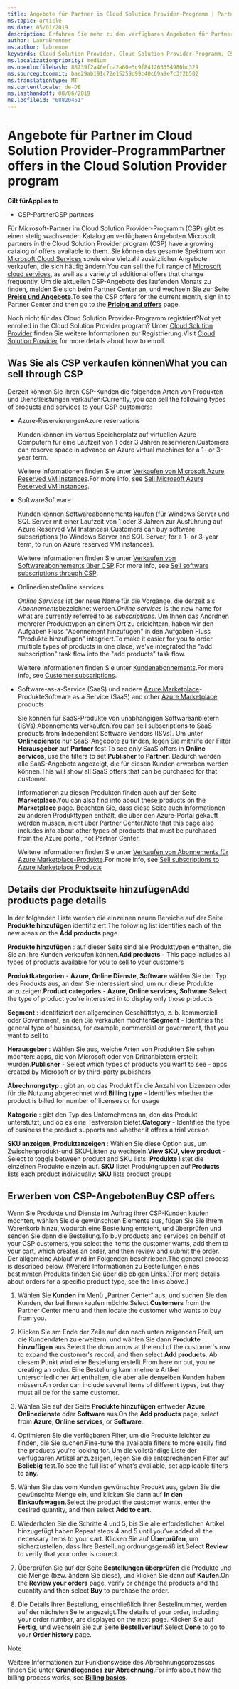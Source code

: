 ```yaml
---
title: Angebote für Partner im Cloud Solution Provider-Programm | Partner Center
ms.topic: article
ms.date: 05/01/2019
description: Erfahren Sie mehr zu den verfügbaren Angeboten für Partner im Cloud Solution Provider-Programm.
author: LauraBrenner
ms.author: labrenne
keywords: Cloud Solution Provider, Cloud Solution Provider-Programm, CSP, Produkt hinzufügen, an Kunden verkaufen, Partnerangebote, CSP-Angebote, cloudbasierte Dienste, Azure, Office 365, Dynamics, CSP-Partner, in CSP verkaufen, Azure RI, Azure Reserved Virtual Machine Instances, Azure-Reservierungen, Onlinedienste, Abonnementsoftware, AHUB, SQL Server in Azure, Windows Server in Azure, Kundenabonnements
ms.localizationpriority: medium
ms.openlocfilehash: 88739f2a46efca2a60e3c9f841263554980bc329
ms.sourcegitcommit: bae29ab191c72e15259d99c40c69a9e7c3f2b502
ms.translationtype: MT
ms.contentlocale: de-DE
ms.lasthandoff: 08/06/2019
ms.locfileid: "68820451"
---
```

# <a name="partner-offers-in-the-cloud-solution-provider-program"></a><span data-ttu-id="33d31-104">Angebote für Partner im Cloud Solution Provider-Programm</span><span class="sxs-lookup"><span data-stu-id="33d31-104">Partner offers in the Cloud Solution Provider program</span></span> 

<span data-ttu-id="33d31-105">**Gilt für**</span><span class="sxs-lookup"><span data-stu-id="33d31-105">**Applies to**</span></span>

-  <span data-ttu-id="33d31-106">CSP-Partner</span><span class="sxs-lookup"><span data-stu-id="33d31-106">CSP partners</span></span>

<span data-ttu-id="33d31-107">Für Microsoft-Partner im Cloud Solution Provider-Programm (CSP) gibt es einen stetig wachsenden Katalog an verfügbaren Angeboten.</span><span class="sxs-lookup"><span data-stu-id="33d31-107">Microsoft partners in the Cloud Solution Provider program (CSP) have a growing catalog of offers available to them.</span></span> <span data-ttu-id="33d31-108">Sie können das gesamte Spektrum von [Microsoft Cloud Services](https://partner.microsoft.com/cloud-solution-provider/products-and-services) sowie eine Vielzahl zusätzlicher Angebote verkaufen, die sich häufig ändern.</span><span class="sxs-lookup"><span data-stu-id="33d31-108">You can sell the full range of [Microsoft cloud services](https://partner.microsoft.com/cloud-solution-provider/products-and-services), as well as a variety of additional offers that change frequently.</span></span> <span data-ttu-id="33d31-109">Um die aktuellen CSP-Angebote des laufenden Monats zu finden, melden Sie sich beim Partner Center an, und wechseln Sie zur Seite [**Preise und Angebote**](https://partnercenter.microsoft.com/pcv/sales).</span><span class="sxs-lookup"><span data-stu-id="33d31-109">To see the CSP offers for the current month, sign in to Partner Center and then go to the [**Pricing and offers**](https://partnercenter.microsoft.com/pcv/sales) page.</span></span>  

<span data-ttu-id="33d31-110">Noch nicht für das Cloud Solution Provider-Programm registriert?</span><span class="sxs-lookup"><span data-stu-id="33d31-110">Not yet enrolled in the Cloud Solution Provider program?</span></span> <span data-ttu-id="33d31-111">Unter [Cloud Solution Provider](https://partner.microsoft.com/cloud-solution-provider) finden Sie weitere Informationen zur Registrierung.</span><span class="sxs-lookup"><span data-stu-id="33d31-111">Visit [Cloud Solution Provider](https://partner.microsoft.com/cloud-solution-provider) for more details about how to enroll.</span></span> 

## <a name="what-you-can-sell-through-csp"></a><span data-ttu-id="33d31-112">Was Sie als CSP verkaufen können</span><span class="sxs-lookup"><span data-stu-id="33d31-112">What you can sell through CSP</span></span>

<span data-ttu-id="33d31-113">Derzeit können Sie Ihren CSP-Kunden die folgenden Arten von Produkten und Dienstleistungen verkaufen:</span><span class="sxs-lookup"><span data-stu-id="33d31-113">Currently, you can sell the following types of products and services to your CSP customers:</span></span>

- <span data-ttu-id="33d31-114">Azure-Reservierungen</span><span class="sxs-lookup"><span data-stu-id="33d31-114">Azure reservations</span></span><br> 

    <span data-ttu-id="33d31-115">Kunden können im Voraus Speicherplatz auf virtuellen Azure-Computern für eine Laufzeit von 1 oder 3 Jahren reservieren.</span><span class="sxs-lookup"><span data-stu-id="33d31-115">Customers can reserve space in advance on Azure virtual machines for a 1- or 3-year term.</span></span><br>
    
    <span data-ttu-id="33d31-116">Weitere Informationen finden Sie unter [Verkaufen von Microsoft Azure Reserved VM Instances](azure-reservations.md).</span><span class="sxs-lookup"><span data-stu-id="33d31-116">For more info, see [Sell Microsoft Azure Reserved VM Instances](azure-reservations.md).</span></span>

- <span data-ttu-id="33d31-117">Software</span><span class="sxs-lookup"><span data-stu-id="33d31-117">Software</span></span><br>

    <span data-ttu-id="33d31-118">Kunden können Softwareabonnements kaufen (für Windows Server und SQL Server mit einer Laufzeit von 1 oder 3 Jahren zur Ausführung auf Azure Reserved VM Instances).</span><span class="sxs-lookup"><span data-stu-id="33d31-118">Customers can buy software subscriptions (to Windows Server and SQL Server, for a 1- or 3-year term, to run on Azure reserved VM instances).</span></span><br>
 
    <span data-ttu-id="33d31-119">Weitere Informationen finden Sie unter [Verkaufen von Softwareabonnements über CSP](csp-software-subscriptions.md).</span><span class="sxs-lookup"><span data-stu-id="33d31-119">For more info, see [Sell software subscriptions through CSP](csp-software-subscriptions.md).</span></span>  

- <span data-ttu-id="33d31-120">Onlinedienste</span><span class="sxs-lookup"><span data-stu-id="33d31-120">Online services</span></span><br>

    <span data-ttu-id="33d31-121">*Online Services* ist der neue Name für die Vorgänge, die derzeit als *Abonnements*bezeichnet werden.</span><span class="sxs-lookup"><span data-stu-id="33d31-121">*Online services* is the new name for what are currently referred to as *subscriptions*.</span></span> <span data-ttu-id="33d31-122">Um Ihnen das Anordnen mehrerer Produkttypen an einem Ort zu erleichtern, haben wir den Aufgaben Fluss "Abonnement hinzufügen" in den Aufgaben Fluss "Produkte hinzufügen" integriert.</span><span class="sxs-lookup"><span data-stu-id="33d31-122">To make it easier for you to order multiple types of products in one place, we've integrated the "add subscription" task flow into the "add products" task flow.</span></span><br>
    
    <span data-ttu-id="33d31-123">Weitere Informationen finden Sie unter [Kundenabonnements](customer-subscriptions.md).</span><span class="sxs-lookup"><span data-stu-id="33d31-123">For more info, see [Customer subscriptions](customer-subscriptions.md).</span></span>

- <span data-ttu-id="33d31-124">Software-as-a-Service (SaaS) und andere [Azure Marketplace](https://azuremarketplace.microsoft.com/marketplace)-Produkte</span><span class="sxs-lookup"><span data-stu-id="33d31-124">Software as a Service (SaaS) and other [Azure Marketplace](https://azuremarketplace.microsoft.com/marketplace) products</span></span><br>

    <span data-ttu-id="33d31-125">Sie können für SaaS-Produkte von unabhängigen Softwareanbietern (ISVs) Abonnements verkaufen.</span><span class="sxs-lookup"><span data-stu-id="33d31-125">You can sell subscriptions to SaaS products from Independent Software Vendors (ISVs).</span></span> <span data-ttu-id="33d31-126">Um unter **Onlinedienste** nur SaaS-Angebote zu finden, legen Sie mithilfe der Filter **Herausgeber** auf **Partner** fest.</span><span class="sxs-lookup"><span data-stu-id="33d31-126">To see only SaaS offers in **Online services**, use the filters to set **Publisher** to **Partner**.</span></span> <span data-ttu-id="33d31-127">Dadurch werden alle SaaS-Angebote angezeigt, die für diesen Kunden erworben werden können.</span><span class="sxs-lookup"><span data-stu-id="33d31-127">This will show all SaaS offers that can be purchased for that customer.</span></span><br>
    
    <span data-ttu-id="33d31-128">Informationen zu diesen Produkten finden auch auf der Seite **Marketplace**.</span><span class="sxs-lookup"><span data-stu-id="33d31-128">You can also find info about these products on the **Marketplace** page.</span></span> <span data-ttu-id="33d31-129">Beachten Sie, dass diese Seite auch Informationen zu anderen Produkttypen enthält, die über den Azure-Portal gekauft werden müssen, nicht über Partner Center.</span><span class="sxs-lookup"><span data-stu-id="33d31-129">Note that this page also includes info about other types of products that must be purchased from the Azure portal, not Partner Center.</span></span><br>

    <span data-ttu-id="33d31-130">Weitere Informationen finden Sie unter [Verkaufen von Abonnements für Azure Marketplace-Produkte](sell-marketplace-products.md).</span><span class="sxs-lookup"><span data-stu-id="33d31-130">For more info, see [Sell subscriptions to Azure Marketplace Products](sell-marketplace-products.md)</span></span>

## <a name="add-products-page-details"></a><span data-ttu-id="33d31-131">Details der Produktseite hinzufügen</span><span class="sxs-lookup"><span data-stu-id="33d31-131">Add products page details</span></span>

<span data-ttu-id="33d31-132">In der folgenden Liste werden die einzelnen neuen Bereiche auf der Seite **Produkte hinzufügen** identifiziert.</span><span class="sxs-lookup"><span data-stu-id="33d31-132">The following list identifies each of the new areas on the **Add products** page.</span></span>

<span data-ttu-id="33d31-133">**Produkte hinzufügen** : auf dieser Seite sind alle Produkttypen enthalten, die Sie an Ihre Kunden verkaufen können.</span><span class="sxs-lookup"><span data-stu-id="33d31-133">**Add products** - This page includes all types of products available for you to sell to  your customers</span></span>

<span data-ttu-id="33d31-134">**Produktkategorien** - **Azure, Online Dienste, Software** wählen Sie den Typ des Produkts aus, an dem Sie interessiert sind, um nur diese Produkte anzuzeigen.</span><span class="sxs-lookup"><span data-stu-id="33d31-134">**Product categories** - **Azure, Online services, Software** Select the type of product you're interested in to display only those products</span></span>

<span data-ttu-id="33d31-135">**Segment** : identifiziert den allgemeinen Geschäftstyp, z. b. kommerziell oder Government, an den Sie verkaufen möchten</span><span class="sxs-lookup"><span data-stu-id="33d31-135">**Segment** - Identifies the general type of business, for example, commercial or government, that you want to sell to</span></span>

<span data-ttu-id="33d31-136">**Herausgeber** : Wählen Sie aus, welche Arten von Produkten Sie sehen möchten: apps, die von Microsoft oder von Drittanbietern erstellt wurden.</span><span class="sxs-lookup"><span data-stu-id="33d31-136">**Publisher** - Select which types of products you want to see - apps created by Microsoft or by third-party publishers</span></span>

<span data-ttu-id="33d31-137">**Abrechnungstyp** : gibt an, ob das Produkt für die Anzahl von Lizenzen oder für die Nutzung abgerechnet wird.</span><span class="sxs-lookup"><span data-stu-id="33d31-137">**Billing type** - Identifies whether the product is billed for number of licenses or for usage</span></span>

<span data-ttu-id="33d31-138">**Kategorie** : gibt den Typ des Unternehmens an, den das Produkt unterstützt, und ob es eine Testversion bietet.</span><span class="sxs-lookup"><span data-stu-id="33d31-138">**Category** - Identifies the type of business the product supports and whether it offers a trial version</span></span>

<span data-ttu-id="33d31-139">**SKU anzeigen, Produktanzeigen** : Wählen Sie diese Option aus, um Zwischenprodukt-und SKU-Listen zu wechseln.</span><span class="sxs-lookup"><span data-stu-id="33d31-139">**View SKU, view product** - Select to toggle between product and SKU lists.</span></span> <span data-ttu-id="33d31-140">**Produkte** listet die einzelnen Produkte einzeln auf. **SKU** listet Produktgruppen auf.</span><span class="sxs-lookup"><span data-stu-id="33d31-140">**Products** lists each product individually; **SKU** lists product groups</span></span>

## <a name="buy-csp-offers"></a><span data-ttu-id="33d31-141">Erwerben von CSP-Angeboten</span><span class="sxs-lookup"><span data-stu-id="33d31-141">Buy CSP offers</span></span>

<span data-ttu-id="33d31-142">Wenn Sie Produkte und Dienste im Auftrag ihrer CSP-Kunden kaufen möchten, wählen Sie die gewünschten Elemente aus, fügen Sie Sie Ihrem Warenkorb hinzu, wodurch eine Bestellung entsteht, und überprüfen und senden Sie dann die Bestellung.</span><span class="sxs-lookup"><span data-stu-id="33d31-142">To buy products and services on behalf of your CSP customers, you select the items the customer wants, add them to your cart, which creates an order, and then review and submit the order.</span></span> <span data-ttu-id="33d31-143">Der allgemeine Ablauf wird im Folgenden beschrieben.</span><span class="sxs-lookup"><span data-stu-id="33d31-143">The general process is described below.</span></span> <span data-ttu-id="33d31-144">(Weitere Informationen zu Bestellungen eines bestimmten Produkts finden Sie über die obigen Links.)</span><span class="sxs-lookup"><span data-stu-id="33d31-144">(For more details about orders for a specific product type, see the links above.)</span></span>

1. <span data-ttu-id="33d31-145">Wählen Sie **Kunden** im Menü „Partner Center“ aus, und suchen Sie den Kunden, der bei Ihnen kaufen möchte.</span><span class="sxs-lookup"><span data-stu-id="33d31-145">Select **Customers** from the Partner Center menu and then locate the customer who wants to buy from you.</span></span> 

2. <span data-ttu-id="33d31-146">Klicken Sie am Ende der Zeile auf den nach unten zeigenden Pfeil, um die Kundendaten zu erweitern, und wählen Sie dann **Produkte hinzufügen** aus.</span><span class="sxs-lookup"><span data-stu-id="33d31-146">Select the down arrow at the end of the customer's row to expand the customer's record, and then select **Add products**.</span></span> <span data-ttu-id="33d31-147">Ab diesem Punkt wird eine Bestellung erstellt.</span><span class="sxs-lookup"><span data-stu-id="33d31-147">From here on out, you're creating an order.</span></span> <span data-ttu-id="33d31-148">Eine Bestellung kann mehrere Artikel unterschiedlicher Art enthalten, die aber alle denselben Kunden haben müssen.</span><span class="sxs-lookup"><span data-stu-id="33d31-148">An order can include several items of different types, but they must all be for the same customer.</span></span>

3. <span data-ttu-id="33d31-149">Wählen Sie auf der Seite **Produkte hinzufügen** entweder **Azure**, **Onlinedienste** oder **Software** aus.</span><span class="sxs-lookup"><span data-stu-id="33d31-149">On the **Add products** page, select from **Azure**, **Online services**, or **Software**.</span></span>

4. <span data-ttu-id="33d31-150">Optimieren Sie die verfügbaren Filter, um die Produkte leichter zu finden, die Sie suchen.</span><span class="sxs-lookup"><span data-stu-id="33d31-150">Fine-tune the available filters to more easily find the products you're looking for.</span></span> <span data-ttu-id="33d31-151">Um die vollständige Liste der verfügbaren Artikel anzuzeigen, legen Sie die entsprechenden Filter auf **Beliebig** fest.</span><span class="sxs-lookup"><span data-stu-id="33d31-151">To see the full list of what's available, set applicable filters to **any**.</span></span> 

5. <span data-ttu-id="33d31-152">Wählen Sie das vom Kunden gewünschte Produkt aus, geben Sie die gewünschte Menge ein, und klicken Sie dann auf **In den Einkaufswagen**.</span><span class="sxs-lookup"><span data-stu-id="33d31-152">Select the product the customer wants, enter the desired quantity, and then select **Add to cart**.</span></span>

6. <span data-ttu-id="33d31-153">Wiederholen Sie die Schritte 4 und 5, bis Sie alle erforderlichen Artikel hinzugefügt haben.</span><span class="sxs-lookup"><span data-stu-id="33d31-153">Repeat steps 4 and 5 until you’ve added all the necessary items to your cart.</span></span> <span data-ttu-id="33d31-154">Klicken Sie auf **Überprüfen**, um sicherzustellen, dass Ihre Bestellung ordnungsgemäß ist.</span><span class="sxs-lookup"><span data-stu-id="33d31-154">Select **Review** to verify that your order is correct.</span></span>  

7. <span data-ttu-id="33d31-155">Überprüfen Sie auf der Seite **Bestellungen überprüfen** die Produkte und die Menge (bzw. ändern Sie diese), und klicken Sie dann auf **Kaufen**.</span><span class="sxs-lookup"><span data-stu-id="33d31-155">On the **Review your orders** page, verify or change the products and the quantity and then select **Buy** to purchase the order.</span></span> 

8. <span data-ttu-id="33d31-156">Die Details Ihrer Bestellung, einschließlich Ihrer Bestellnummer, werden auf der nächsten Seite angezeigt.</span><span class="sxs-lookup"><span data-stu-id="33d31-156">The details of your order, including your order number, are displayed on the next page.</span></span> <span data-ttu-id="33d31-157">Klicken Sie auf **Fertig**, und wechseln Sie zur Seite **Bestellverlauf**.</span><span class="sxs-lookup"><span data-stu-id="33d31-157">Select **Done** to go to your **Order history** page.</span></span> 

> [!NOTE]
> <span data-ttu-id="33d31-158">Weitere Informationen zur Funktionsweise des Abrechnungsprozesses finden Sie unter [**Grundlegendes zur Abrechnung**](https://docs.microsoft.com/partner-center/billing-basics).</span><span class="sxs-lookup"><span data-stu-id="33d31-158">For info about how the billing process works, see [**Billing basics**](https://docs.microsoft.com/partner-center/billing-basics).</span></span>


